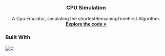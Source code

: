 <div align="center">
<h3 align="center">CPU Simulation</h3>

  <p align="center">
    A Cpu Emulator, simulating the shortestRemainingTimeFirst Algorithm.
    <br />
    <a href="https://github.com/lhunter3/CPU-Sim"><strong>Explore the code »</strong></a>
    
    
  </p>
</div>

### Built With

![C](https://img.shields.io/badge/C.Programming-323330?style=for-the-badge&logo=C&logoColor=blue)










